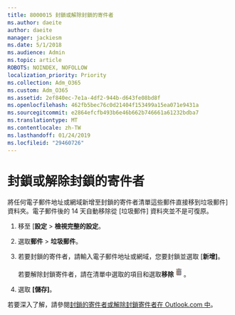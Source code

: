 ```yaml
---
title: 8000015 封鎖或解除封鎖的寄件者
ms.author: daeite
author: daeite
manager: jackiesm
ms.date: 5/1/2018
ms.audience: Admin
ms.topic: article
ROBOTS: NOINDEX, NOFOLLOW
localization_priority: Priority
ms.collection: Adm_O365
ms.custom: Adm_O365
ms.assetid: 2ef840ec-7e1a-4df2-944b-d643fe08bd8f
ms.openlocfilehash: 462fb5bec76c0d21404f153499a15ea071e9431a
ms.sourcegitcommit: e2864efcfb493b6e46b662b746661a61232bdba7
ms.translationtype: MT
ms.contentlocale: zh-TW
ms.lasthandoff: 01/24/2019
ms.locfileid: "29460726"
---
```

# <a name="block-or-unblock-senders"></a>封鎖或解除封鎖的寄件者

將任何電子郵件地址或網域新增至封鎖的寄件者清單這些郵件直接移到垃圾郵件] 資料夾。電子郵件後的 14 天自動移除從 [垃圾郵件] 資料夾並不是可復原。
  
1. 移至 [**設定** \> **檢視完整的設定**。 
    
2. 選取**郵件** \> **垃圾郵件**。 
    
3. 若要封鎖的寄件者，請輸入電子郵件地址或網域，您要封鎖並選取 [**新增]**。 
    
    若要解除封鎖寄件者，請在清單中選取的項目和選取**移除**![刪除](media/deb47846-8483-4f9d-813a-fc8fe288b583.png)。
    
4. 選取 **[儲存]**。 
    
若要深入了解，請參閱[封鎖的寄件者或解除封鎖寄件者在 Outlook.com 中](https://go.microsoft.com/fwlink/p/?linkid=873133)。
  

